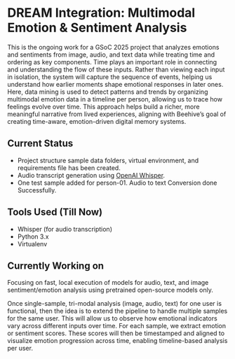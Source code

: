 # DREAM Integration: Multimodal Emotion & Sentiment Analysis

This is the ongoing work for a GSoC 2025 project that analyzes emotions and sentiments from image, audio, and text data while treating time and ordering as key components. Time plays an important role in connecting and understanding the flow of these inputs. 
Rather than viewing each input in isolation, the system will capture the sequence of events, helping us understand how earlier moments shape emotional responses in later ones. Here, data mining is used to detect patterns and trends by organizing multimodal emotion data in a timeline per person, allowing us to trace how feelings evolve over time. This approach helps build a richer, more meaningful narrative from lived experiences, aligning with Beehive’s goal of creating time-aware, emotion-driven digital memory systems.

## Current Status

- Project structure sample data folders, virtual environment, and requirements file has been created.
- Audio transcript generation using [OpenAI Whisper](https://github.com/openai/whisper).
- One test sample added for person-01. Audio to text Conversion done Successfully.

## Tools Used (Till Now)

- Whisper (for audio transcription)
- Python 3.x
- Virtualenv

## Currently Working on

Focusing on fast, local execution of models for audio, text, and image sentiment/emotion analysis using pretrained open-source models only.

Once single-sample, tri-modal analysis (image, audio, text) for one user is functional, then the idea is to extend the pipeline to handle multiple samples for the same user. This will allow us to observe how emotional indicators vary across different inputs over time. For each sample, we extract emotion or sentiment scores. These scores will then be timestamped and aligned to visualize emotion progression across time, enabling timeline-based analysis per user.